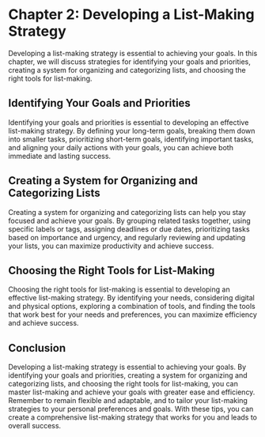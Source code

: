 Chapter 2: Developing a List-Making Strategy
============================================

Developing a list-making strategy is essential to achieving your goals. In this chapter, we will discuss strategies for identifying your goals and priorities, creating a system for organizing and categorizing lists, and choosing the right tools for list-making.

Identifying Your Goals and Priorities
-------------------------------------

Identifying your goals and priorities is essential to developing an effective list-making strategy. By defining your long-term goals, breaking them down into smaller tasks, prioritizing short-term goals, identifying important tasks, and aligning your daily actions with your goals, you can achieve both immediate and lasting success.

Creating a System for Organizing and Categorizing Lists
-------------------------------------------------------

Creating a system for organizing and categorizing lists can help you stay focused and achieve your goals. By grouping related tasks together, using specific labels or tags, assigning deadlines or due dates, prioritizing tasks based on importance and urgency, and regularly reviewing and updating your lists, you can maximize productivity and achieve success.

Choosing the Right Tools for List-Making
----------------------------------------

Choosing the right tools for list-making is essential to developing an effective list-making strategy. By identifying your needs, considering digital and physical options, exploring a combination of tools, and finding the tools that work best for your needs and preferences, you can maximize efficiency and achieve success.

Conclusion
----------

Developing a list-making strategy is essential to achieving your goals. By identifying your goals and priorities, creating a system for organizing and categorizing lists, and choosing the right tools for list-making, you can master list-making and achieve your goals with greater ease and efficiency. Remember to remain flexible and adaptable, and to tailor your list-making strategies to your personal preferences and goals. With these tips, you can create a comprehensive list-making strategy that works for you and leads to overall success.
